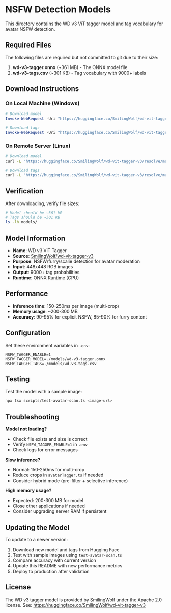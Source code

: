 # NSFW Detection Models

This directory contains the WD v3 ViT tagger model and tag vocabulary for avatar NSFW detection.

## Required Files

The following files are required but not committed to git due to their size:

1. **wd-v3-tagger.onnx** (~361 MB) - The ONNX model file
2. **wd-v3-tags.csv** (~301 KB) - Tag vocabulary with 9000+ labels

## Download Instructions

### On Local Machine (Windows)

```powershell
# Download model
Invoke-WebRequest -Uri "https://huggingface.co/SmilingWolf/wd-vit-tagger-v3/resolve/main/model.onnx" -OutFile "models/wd-v3-tagger.onnx"

# Download tags
Invoke-WebRequest -Uri "https://huggingface.co/SmilingWolf/wd-vit-tagger-v3/resolve/main/selected_tags.csv" -OutFile "models/wd-v3-tags.csv"
```

### On Remote Server (Linux)

```bash
# Download model
curl -L "https://huggingface.co/SmilingWolf/wd-vit-tagger-v3/resolve/main/model.onnx" -o models/wd-v3-tagger.onnx

# Download tags
curl -L "https://huggingface.co/SmilingWolf/wd-vit-tagger-v3/resolve/main/selected_tags.csv" -o models/wd-v3-tags.csv
```

## Verification

After downloading, verify file sizes:

```bash
# Model should be ~361 MB
# Tags should be ~301 KB
ls -lh models/
```

## Model Information

- **Name**: WD v3 ViT Tagger
- **Source**: [SmilingWolf/wd-vit-tagger-v3](https://huggingface.co/SmilingWolf/wd-vit-tagger-v3)
- **Purpose**: NSFW/furry/scalie detection for avatar moderation
- **Input**: 448x448 RGB images
- **Output**: 9000+ tag probabilities
- **Runtime**: ONNX Runtime (CPU)

## Performance

- **Inference time**: 150-250ms per image (multi-crop)
- **Memory usage**: ~200-300 MB
- **Accuracy**: 90-95% for explicit NSFW, 85-90% for furry content

## Configuration

Set these environment variables in `.env`:

```env
NSFW_TAGGER_ENABLE=1
NSFW_TAGGER_MODEL=./models/wd-v3-tagger.onnx
NSFW_TAGGER_TAGS=./models/wd-v3-tags.csv
```

## Testing

Test the model with a sample image:

```bash
npx tsx scripts/test-avatar-scan.ts <image-url>
```

## Troubleshooting

**Model not loading?**
- Check file exists and size is correct
- Verify `NSFW_TAGGER_ENABLE=1` in `.env`
- Check logs for error messages

**Slow inference?**
- Normal: 150-250ms for multi-crop
- Reduce crops in `avatarTagger.ts` if needed
- Consider hybrid mode (pre-filter + selective inference)

**High memory usage?**
- Expected: 200-300 MB for model
- Close other applications if needed
- Consider upgrading server RAM if persistent

## Updating the Model

To update to a newer version:

1. Download new model and tags from Hugging Face
2. Test with sample images using `test-avatar-scan.ts`
3. Compare accuracy with current version
4. Update this README with new performance metrics
5. Deploy to production after validation

## License

The WD v3 tagger model is provided by SmilingWolf under the Apache 2.0 license.
See: https://huggingface.co/SmilingWolf/wd-vit-tagger-v3
